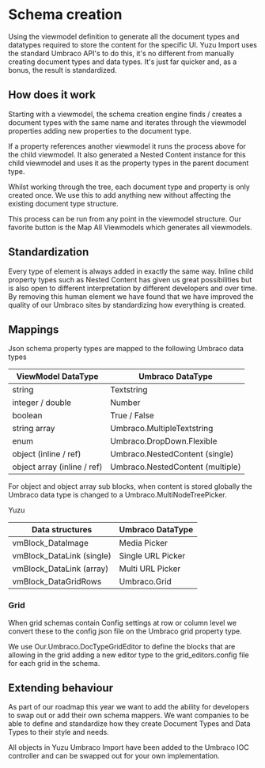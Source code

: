 # Schema creation

Using the viewmodel definition to generate all the document types and datatypes required to store the content for the specific UI. Yuzu Import uses the standard Umbraco API's to do this, it's no different from manually creating document types and data types. It's just far quicker and, as a bonus, the result is standardized. 

## How does it work

Starting with a viewmodel, the schema creation engine finds / creates a document types with the same name and iterates through the viewmodel properties adding new properties to the document type. 

If a property references another viewmodel it runs the process above for the child viewmodel. It also generated a Nested Content instance for this child viewmodel and uses it as the property types in the parent document type. 

Whilst working through the tree, each document type and property is only created once. We use this to add anything new without affecting the existing document type structure. 

This process can be run from any point in the viewmodel structure. Our favorite button is the Map All Viewmodels which generates all viewmodels. 

## Standardization

Every type of element is always added in exactly the same way. Inline child property types such as Nested Content has given us great possibilities but is also open to different interpretation by different developers and over time. By removing this human element we have found that we have improved the quality of our Umbraco sites by standardizing how everything is created.

## Mappings

Json schema property types are mapped to the following Umbraco data types

| ViewModel DataType	    	| Umbraco DataType                 |
| ----------------------------- |----------------------------------|
| string    		            | Textstring                       |
| integer / double   		    | Number                           |
| boolean    		            | True / False                     |
| string array   		        | Umbraco.MultipleTextstring       |
| enum             		        | Umbraco.DropDown.Flexible        |
| object (inline / ref)         | Umbraco.NestedContent (single)   |
| object array (inline / ref)   | Umbraco.NestedContent (multiple) |

For object and object array sub blocks, when content is stored globally the Umbraco data type is changed to a  Umbraco.MultiNodeTreePicker.

Yuzu

| Data structures   	    	| Umbraco DataType            |
| ----------------------------- |-----------------------------|
| vmBlock_DataImage    		    | Media Picker                |
| vmBlock_DataLink (single)     | Single URL Picker           |
| vmBlock_DataLink (array)      | Multi URL Picker            |
| vmBlock_DataGridRows	        | Umbraco.Grid                |

### Grid 

When grid schemas contain Config settings at row or column level we convert these to the config json file on the Umbraco grid property type. 

We use Our.Umbraco.DocTypeGridEditor to define the blocks that are allowing in the grid adding a new editor type to the grid_editors.config file for each grid in the schema.

## Extending behaviour

As part of our roadmap this year we want to add the ability for developers to swap out or add their own schema mappers. We want companies to be able to define and standardize how they create Document Types and Data Types to their style and needs.

All objects in Yuzu Umbraco Import have been added to the Umbraco IOC controller and can be swapped out for your own implementation.


